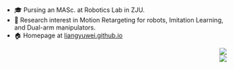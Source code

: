 
+ :mortar_board: Pursing an MASc. at Robotics Lab in ZJU. 
+ :book: Research interest in Motion Retargeting for robots, Imitation Learning, and Dual-arm manipulators. 
+ :house: Homepage at [liangyuwei.github.io](https://liangyuwei.github.io/) 

<p align=right>
  <img src="https://github-readme-stats.vercel.app/api?username=liangyuwei&show_icons=true&theme=default&count_private=true&include_all_commits=true&hide=stars"/><br>
  <img src="https://github-readme-stats.vercel.app/api/top-langs/?username=liangyuwei"/><br>
</p>

